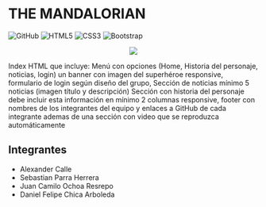 # THE MANDALORIAN
![GitHub](https://img.shields.io/badge/github-%23121011.svg?style=for-the-badge&logo=github&logoColor=white)
![HTML5](https://img.shields.io/badge/html5-%23E34F26.svg?style=for-the-badge&logo=html5&logoColor=white)
![CSS3](https://img.shields.io/badge/css3-%231572B6.svg?style=for-the-badge&logo=css3&logoColor=white)
![Bootstrap](https://img.shields.io/badge/bootstrap-%23563D7C.svg?style=for-the-badge&logo=bootstrap&logoColor=white)

<p align="center">
  <img src="https://i.imgur.com/pBqRykJ.png" />
</p>

Index HTML que incluye: Menú con opciones (Home, Historia del personaje, noticias, login) un banner con imagen del superhéroe responsive, formulario de login según diseño del grupo, Sección de noticias mínimo 5 noticias (imagen título y descripción) Sección con historia del personaje debe incluir esta información en mínimo 2 columnas responsive, footer con nombres de los integrantes del equipo y enlaces a GitHub de cada integrante ademas de una sección con video que se reproduzca automáticamente



## Integrantes
- Alexander Calle
- Sebastian Parra Herrera
- Juan Camilo Ochoa Resrepo
- Daniel Felipe Chica Arboleda
